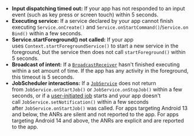 
- **Input dispatching timed out:** If your app has not responded to an input event (such as key press or screen touch) within 5 seconds.
- **Executing service:** If a service declared by your app cannot finish executing `Service.onCreate()` and `Service.onStartCommand()`/`Service.onBind()` within a few seconds.
- **Service.startForeground() not called:** If your app uses `Context.startForegroundService()` to start a new service in the foreground, but the service then does not call `startForeground()` within 5 seconds.
- **Broadcast of intent:** If a [`BroadcastReceiver`](https://developer.android.com/reference/android/content/BroadcastReceiver) hasn't finished executing within a set amount of time. If the app has any activity in the foreground, this timeout is 5 seconds.
- **JobScheduler interactions:** If a [`JobService`](https://developer.android.com/reference/android/app/job/JobService) does not return from `JobService.onStartJob()` or `JobService.onStopJob()` within a few seconds, or if a [user-initiated job](https://developer.android.com/reference/android/app/job/JobParameters#isUserInitiatedJob()) starts and your app doesn't call `JobService.setNotification()` within a few seconds after `JobService.onStartJob()` was called. For apps targeting Android 13 and below, the ANRs are silent and not reported to the app. For apps targeting Android 14 and above, the ANRs are explicit and are reported to the app.